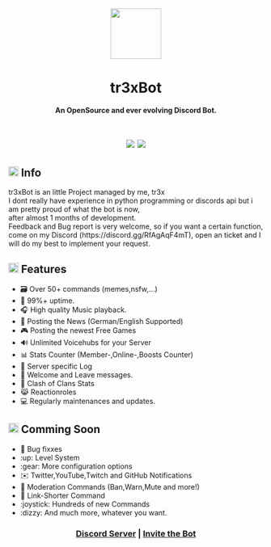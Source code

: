 <h2 align="center">
  <img src="https://cdn.discordapp.com/avatars/830842260462632992/eda635240a85e78d2dac3f0239d8bf9b.png?size=128" height='100px' width='100px'>
</h2>

<h1 align="center">tr3xBot</h1>
<h4 align="center">An OpenSource and ever evolving Discord Bot.</h4>

<h1 align="center">
  <img src="https://img.shields.io/badge/discord.py-2.0-blue?style=flat" />
  <img src="https://img.shields.io/badge/Python-3.9-green?style=flat&logo=python" />
</h1>

<h2><img src="https://cdn.discordapp.com/emojis/766498653753049109.png?v=1" height="20px">  Info</h2>

<p>tr3xBot is an little Project managed by me, tr3x<br>I dont really have experience in python programming or discords api but i am pretty proud of what the bot is now,<br> after almost 1 months of development.<br>Feedback and Bug report is very welcome, so if you want a certain function,<br> come on my Discord (https://discord.gg/RfAgAqF4mT), open an ticket and I will do my best to implement your request.</p>

<h2><img src="https://cdn.discordapp.com/emojis/765548323166748745.png?v=1" height="20px">  Features</h2>
<ul>
  <li>🗃️ Over 50+ commands (memes,nsfw,...)</li>
  <li>🔼 99%+ uptime.</li>
  <li>🎧 High quality Music playback.</li>
  <li>📰 Posting the News (German/English Supported)</li>
  <li>🎮 Posting the newest Free Games</li>
  <li>🔊 Unlimited Voicehubs for your Server</li>
  <li>📊 Stats Counter (Member-,Online-,Boosts Counter)</li>
  <li>🧾 Server specific Log </li>
  <li>🎊 Welcome and Leave messages.</li>
  <li>📱 Clash of Clans Stats </li>
  <li>😹 Reactionroles </li>
  <li>💻 Regularly maintenances and updates.</li>
  
</ul>
  
<h2><img src="https://cdn.discordapp.com/emojis/873431943243497493.png?v=1" height="20px">  Comming Soon</h2>
<ul>
  <li>🔧 Bug fixxes</li>
  <li>:up: Level System</li>
  <li>:gear: More configuration options </li>
  <li>✉️ Twitter,YouTube,Twitch and GitHub Notifications</li>
  <li>🔨 Moderation Commands (Ban,Warn,Mute and more!) </li>
  <li>💬 Link-Shorter Command </li>
  <li>:joystick: Hundreds of new Commands</li>
  <li>:dizzy: And much more, whatever you want.</li>
  
</ul>

</ul>


<h3 align="center"><a href="https://discord.gg/RfAgAqF4mT">Discord Server</a> | <a href="https://discord.com/api/oauth2/authorize?client_id=830842260462632992&permissions=8&scope=bot">Invite the Bot</a></h3>
